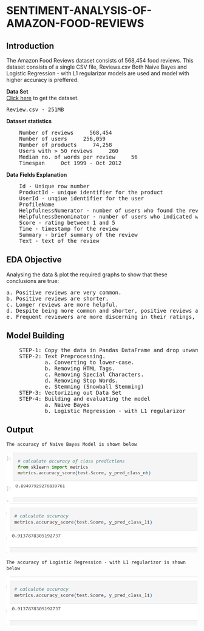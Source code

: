 # SENTIMENT-ANALYSIS-OF-AMAZON-FOOD-REVIEWS

## Introduction
The Amazon Food Reviews dataset consists of 568,454 food reviews. This dataset consists of a single CSV file, Reviews.csv
Both Naive Bayes and Logistic Regression - with L1 regularizor models are used and model with higher accuracy is preffered.

<b>Data Set</b><br />
<a href="https://www.kaggle.com/snap/amazon-fine-food-reviews">Click here</a> to get the dataset.<br />
<pre>Review.csv - 251MB</pre>

<b>Dataset statistics</b>
<pre>
    Number of reviews     568,454
    Number of users     256,059
    Number of products     74,258
    Users with > 50 reviews     260
    Median no. of words per review     56
    Timespan     Oct 1999 - Oct 2012
</pre>

<b>Data Fields Explanation</b>
<pre>
    Id - Unique row number
    ProductId - unique identifier for the product
    UserId - unqiue identifier for the user
    ProfileName
    HelpfulnessNumerator - number of users who found the review helpful
    HelpfulnessDenominator - number of users who indicated whether they found the review helpful
    Score - rating between 1 and 5
    Time - timestamp for the review
    Summary - brief summary of the review
    Text - text of the review
</pre>

## EDA Objective

Analysing the data & plot the required graphs to show that these conclusions are true:
<pre>
a. Positive reviews are very common.
b. Positive reviews are shorter.
c. Longer reviews are more helpful.
d. Despite being more common and shorter, positive reviews are found more helpful.
e. Frequent reviewers are more discerning in their ratings, write longer reviews, and write more helpful reviews
</pre>
## Model Building
<pre>
    STEP-1: Copy the data in Pandas DataFrame and drop unwanted columns.
    STEP-2: Text Preprocessing.
            a. Converting to lower-case.
            b. Removing HTML Tags.
            c. Removing Special Characters.
            d. Removing Stop Words.
            e. Stemming (Snowball Stemming)
    STEP-3: Vectorizing out Data Set
    STEP-4: Building and evaluating the model
            a. Naive Bayes
            b. Logistic Regression - with L1 regularizor
</pre>

## Output

    The accuracy of Naive Bayes Model is shown below
    
  ![](./Naive_Bayes_Accuracy.png)
  ![](./Logistic_Regression_with_L1_regularizor.png)
  
    The accuracy of Logistic Regression - with L1 regularizor is shown below
    
  ![](./Logistic_Regression_with_L1_regularizor.png)
   
